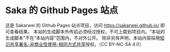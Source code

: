# Saka 的 Github Pages 站点

这是 Sakarwei 的 Github Pages 站点项目，访问 https://sakarwei.github.io/ 即可查看结果。
本站的生成脚本外传前必须经过授权，不可上载到项目内。“本站的生成脚本”不在“本站内容”范围内，不对外公开。
除非另有声明，本站内容採用<a href="https://creativecommons.org/licenses/by-nc-sa/4.0/">知识共享署名-非商业性使用-相同方式共享</a>授权。（CC BY-NC-SA 4.0）